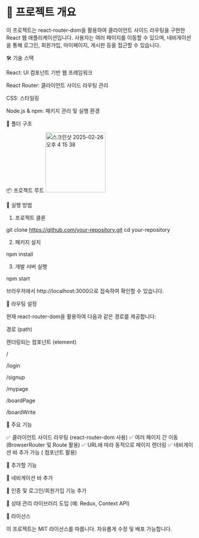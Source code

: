 # 📖 프로젝트 개요

이 프로젝트는 react-router-dom을 활용하여 클라이언트 사이드 라우팅을 구현한 React 웹 애플리케이션입니다. 사용자는 여러 페이지를 이동할 수 있으며, 네비게이션을 통해 로그인, 회원가입, 마이페이지, 게시판 등을 접근할 수 있습니다.

🛠️ 기술 스택

React: UI 컴포넌트 기반 웹 프레임워크

React Router: 클라이언트 사이드 라우팅 관리

CSS: 스타일링

Node.js & npm: 패키지 관리 및 실행 환경

📂 폴더 구조

📦 프로젝트 루트
<img width="160" alt="스크린샷 2025-02-26 오후 4 15 38" src="https://github.com/user-attachments/assets/e7df0fa3-5512-4c05-b55c-2496dc566c1a" />




🚀 실행 방법

1. 프로젝트 클론

git clone https://github.com/your-repository.git
cd your-repository

2. 패키지 설치

npm install

3. 개발 서버 실행

npm start

브라우저에서 http://localhost:3000으로 접속하여 확인할 수 있습니다.

🔗 라우팅 설정

현재 react-router-dom을 활용하여 다음과 같은 경로를 제공합니다:

경로 (path)

렌더링되는 컴포넌트 (element)

/

<NewsPage />

/login

<LoginPage />

/signup

<SignUpPage />

/mypage

<MyPage />

/boardPage

<BoardPage />

/boardWrite

<BoardWritePage />

📌 주요 기능

✅ 클라이언트 사이드 라우팅 (react-router-dom 사용)
✅ 여러 페이지 간 이동 (BrowserRouter 및 Route 활용)
✅ URL에 따라 동적으로 페이지 렌더링
✅ 네비게이션 바 추가 가능 (<Link> 컴포넌트 활용)

📝 추가할 기능

🔹 네비게이션 바 추가

🔹 인증 및 로그인/회원가입 기능 추가

🔹 상태 관리 라이브러리 도입 (예: Redux, Context API)

📜 라이선스

이 프로젝트는 MIT 라이선스를 따릅니다. 자유롭게 수정 및 배포 가능합니다.

